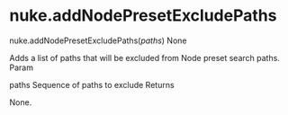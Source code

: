 # nuke.addNodePresetExcludePaths
nuke.addNodePresetExcludePaths(_paths_)  None

Adds a list of paths that will be excluded from Node preset search paths.
Param

paths Sequence of paths to exclude
Returns

None.